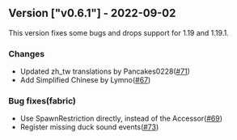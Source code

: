 ## Version ["v0.6.1"] - 2022-09-02

This version fixes some bugs and drops support for 1.19 and 1.19.1.

### Changes

- Updated zh_tw translations by Pancakes0228([#71](https://github.com/Okabintaro/UntitledDuckMod/issues/71))
- Add Simplified Chinese by Lymno([#67](https://github.com/Okabintaro/UntitledDuckMod/issues/67))

### Bug fixes(fabric)

- Use SpawnRestriction directly, instead of the Accessor([#69](https://github.com/Okabintaro/UntitledDuckMod/issues/69))
- Register missing duck sound events([#73](https://github.com/Okabintaro/UntitledDuckMod/issues/73))

